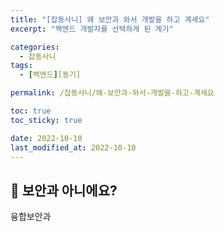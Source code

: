 ```yaml
---
title: "[잡동사니] 왜 보안과 와서 개발을 하고 계세요"
excerpt: "백엔드 개발자를 선택하게 된 계기"

categories:
  - 잡동사니
tags:
  - [백엔드][동기]

permalink: /잡동사니/왜-보안과-와서-개발을-하고-계세요

toc: true
toc_sticky: true

date: 2022-10-10
last_modified_at: 2022-10-10
---
```


## 🦥 보안과 아니에요?
융합보안과